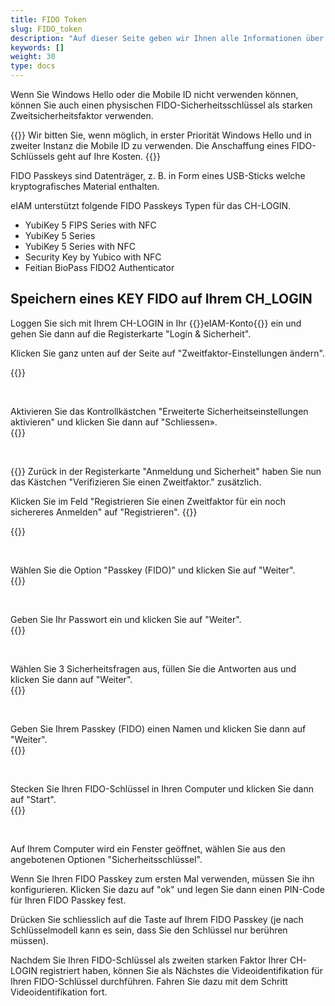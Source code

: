 ```yaml
---
title: FIDO Token
slug: FIDO_token
description: "Auf dieser Seite geben wir Ihnen alle Informationen über die Verwendung von FIDO Passkeys als zweiten Sicherheitsfaktor."
keywords: []
weight: 30
type: docs
---
```


Wenn Sie Windows Hello oder die Mobile ID nicht verwenden können, können Sie auch einen physischen FIDO-Sicherheitsschlüssel als starken Zweitsicherheitsfaktor verwenden.  

{{<alert color="warning">}}
Wir bitten Sie, wenn möglich, in erster Priorität Windows Hello und in zweiter Instanz die Mobile ID zu verwenden. Die Anschaffung eines FIDO-Schlüssels geht auf Ihre Kosten. 
{{</alert>}}

FIDO Passkeys sind Datenträger, z. B. in Form eines USB-Sticks welche kryptografisches Material enthalten.

eIAM unterstützt folgende FIDO Passkeys Typen für das CH-LOGIN.
- YubiKey 5 FIPS Series with NFC
- YubiKey 5 Series
- YubiKey 5 Series with NFC
- Security Key by Yubico with NFC
- Feitian BioPass FIDO2 Authenticator

##  Speichern eines KEY FIDO auf Ihrem CH_LOGIN

<!-- 1ere paire de colonnes -->

<div class="two_column">

<div class="left_col">
<!-- First column content goes here -->
<p> Loggen Sie sich mit Ihrem CH-LOGIN in Ihr {{<link url="https://www.myaccount.eiam.admin.ch/" newTab="true">}}eIAM-Konto{{</link>}} ein und gehen Sie dann auf die Registerkarte "Login & Sicherheit". </p>

<p> Klicken Sie ganz unten auf der Seite auf "Zweitfaktor-Einstellungen ändern". </p>
</div>

<div class="right_col">
<!-- Second column content goes here -->
{{<insertImage image="modif_parametres_de.png" class="edge max-w-90">}} 
</div>

</div>

&nbsp; 

<!-- 2eme paire de colonnes -->

<div class="two_column">

<div class="left_col">
<!-- First column content goes here -->
Aktivieren Sie das Kontrollkästchen "Erweiterte Sicherheitseinstellungen aktivieren" und klicken Sie dann auf "Schliessen».
</div>

<div class="right_col">
<!-- Second column content goes here -->
{{<insertImage image="activation_param_de.png" description="Activation paramètres avancés" class="edge max-w-90">}} 
</div>

</div>

&nbsp; 

<!-- 3eme paire de colonnes -->

<div class="two_column">

<div class="left_col">
<!-- First column content goes here -->
{{<markdown>}}
Zurück in der Registerkarte "Anmeldung und Sicherheit" haben Sie nun das Kästchen "Verifizieren Sie einen Zweitfaktor." zusätzlich.

Klicken Sie im Feld "Registrieren Sie einen Zweitfaktor für ein noch sichereres Anmelden" auf "Registrieren".
{{</markdown>}}
</div>

<div class="right_col">
<!-- Second column content goes here -->
{{<insertImage image="ajout_facteur_de.png" description="ajout second facteur" class="edge max-w-90">}} 
</div>

</div>

&nbsp; 


<!-- 4eme paire de colonnes -->

<div class="two_column">

<div class="left_col">
<!-- First column content goes here -->
Wählen Sie die Option "Passkey (FIDO)" und klicken Sie auf "Weiter".
</div>

<div class="right_col">
<!-- Second column content goes here -->
{{<insertImage image="choix_fido_de.png" class="edge max-w-90">}}
</div>

</div>

&nbsp; 

<!-- 6eme paire de colonnes -->

<div class="two_column">

<div class="left_col">
<!-- First column content goes here -->
Geben Sie Ihr Passwort ein und klicken Sie auf "Weiter".
</div>

<div class="right_col">
<!-- Second column content goes here -->
{{<insertImage image="fido_mdp_de.png" class="edge max-w-90">}}
</div>

</div>

&nbsp; 

<!-- 7eme paire de colonnes -->

<div class="two_column">

<div class="left_col">
<!-- First column content goes here -->
Wählen Sie 3 Sicherheitsfragen aus, füllen Sie die Antworten aus und klicken Sie dann auf "Weiter".
</div>

<div class="right_col">
<!-- Second column content goes here -->
{{<insertImage image="questions_secu_de.png" class="edge max-w-90">}} 
</div>

</div>

&nbsp;

<!-- 8eme paire de colonnes -->

<div class="two_column">

<div class="left_col">
<!-- First column content goes here -->
Geben Sie Ihrem Passkey (FIDO) einen Namen und klicken Sie dann auf "Weiter".
</div>

<div class="right_col">
<!-- Second column content goes here -->
{{<insertImage image="nom_fido_de.png" class="edge max-w-90">}}
</div>

</div>

&nbsp;

<!-- 9eme paire de colonnes -->

<div class="two_column">

<div class="left_col">
<!-- First column content goes here -->
Stecken Sie Ihren FIDO-Schlüssel in Ihren Computer und klicken Sie dann auf "Start". 
</div>

<div class="right_col">
<!-- Second column content goes here -->
{{<insertImage image="config_fido.png" class="edge max-w-90">}}
</div>

</div>

&nbsp;
 
Auf Ihrem Computer wird ein Fenster geöffnet, wählen Sie aus den angebotenen Optionen "Sicherheitsschlüssel". 

Wenn Sie Ihren FIDO Passkey zum ersten Mal verwenden, müssen Sie ihn konfigurieren. Klicken Sie dazu auf "ok" und legen Sie dann einen PIN-Code für Ihren FIDO Passkey fest. 

Drücken Sie schliesslich auf die Taste auf Ihrem FIDO Passkey (je nach Schlüsselmodell kann es sein, dass Sie den Schlüssel nur berühren müssen). 

<!-- 
Die Erläuterungen zum Speichern des FIDO Passkeys in Ihrer CH_LOGIN sind noch nicht verfügbar. In der Zwischenzeit können Sie sich auf [diese Anleitung](https://help.eiam.swiss/?c=passkeys&l=de) beziehen.
 

Die Erläuterungen zur Videoidentifikation für den FIDO Passkeys sind noch nicht verfügbar. In der Zwischenzeit können Sie sich auf [diese Anleitung](https://help.eiam.swiss/index.php?c=h!vipspasskey&l=de) beziehen.
-->

Nachdem Sie Ihren FIDO-Schlüssel als zweiten starken Faktor Ihrer CH-LOGIN registriert haben, können Sie als Nächstes die Videoidentifikation für Ihren FIDO-Schlüssel durchführen. Fahren Sie dazu mit dem Schritt Videoidentifikation fort.
